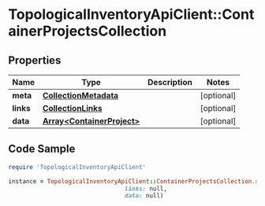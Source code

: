 # TopologicalInventoryApiClient::ContainerProjectsCollection

## Properties

Name | Type | Description | Notes
------------ | ------------- | ------------- | -------------
**meta** | [**CollectionMetadata**](CollectionMetadata.md) |  | [optional] 
**links** | [**CollectionLinks**](CollectionLinks.md) |  | [optional] 
**data** | [**Array&lt;ContainerProject&gt;**](ContainerProject.md) |  | [optional] 

## Code Sample

```ruby
require 'TopologicalInventoryApiClient'

instance = TopologicalInventoryApiClient::ContainerProjectsCollection.new(meta: null,
                                 links: null,
                                 data: null)
```


